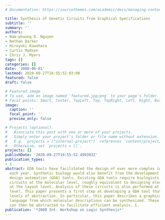 ```yaml
---
# Documentation: https://sourcethemes.com/academic/docs/managing-content/

title: Synthesis of Genetic Circuits from Graphical Specifications
subtitle: ''
summary: ''
authors:
- Nam-phuong D. Nguyen
- Nathan Barker
- Hiroyuki Kuwahara
- Curtis Madsen
- Chris J. Myers
tags: []
categories: []
date: '2008-06-01'
lastmod: 2020-09-27T16:55:52-03:00
featured: false
draft: false

# Featured image
# To use, add an image named `featured.jpg/png` to your page's folder.
# Focal points: Smart, Center, TopLeft, Top, TopRight, Left, Right, BottomLeft, Bottom, BottomRight.
image:
  caption: ''
  focal_point: ''
  preview_only: false

# Projects (optional).
#   Associate this post with one or more of your projects.
#   Simply enter your project's folder or file name without extension.
#   E.g. `projects = ["internal-project"]` references `content/project/deep-learning/index.md`.
#   Otherwise, set `projects = []`.
projects: []
publishDate: '2020-09-27T19:55:52.499393Z'
publication_types:
- 1
abstract: EDA tools have facilitated the design of ever more complex integrated circuits
  each year. Synthetic biology would also benefit from the development of genetic
  design automation (GDA) tools. Existing GDA tools require biologists to design genetic
  circuits at the molecular level, roughly equivalent to designing electronic circuits
  at the layout level. Analysis of these circuits is also performed at this very low
  level. This paper presents a first step at developing a GDA tool that supports higher
  levels of abstraction. In particular, this paper describes a graphical specification
  language from which molecular descriptions can be synthesized. These descriptions
  can then be abstracted to facilitate efficient analysis. I.
publication: '*2008 Int. Workshop on Logic Synthesis*'
---
```

